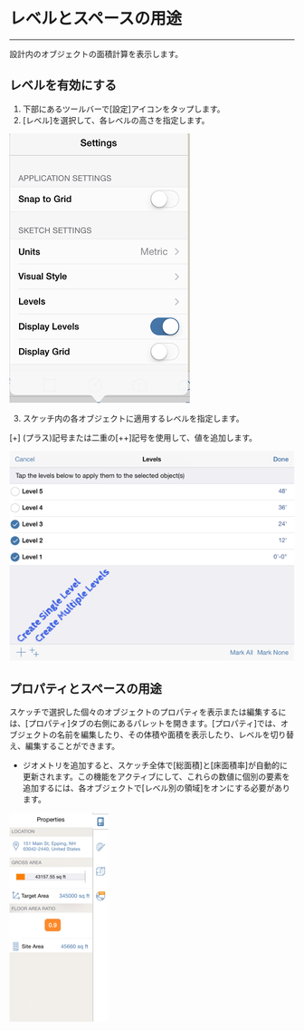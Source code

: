

# レベルとスペースの用途

---

設計内のオブジェクトの面積計算を表示します。

## レベルを有効にする

1. 下部にあるツールバーで[設定]アイコンをタップします。
2. [レベル]を選択して、各レベルの高さを指定します。

![](Images/GUID-DFE15CBB-56BC-4D9C-BAF1-C2558AF181E2-low.png)

3. スケッチ内の各オブジェクトに適用するレベルを指定します。

[+] (プラス)記号または二重の[++]記号を使用して、値を追加します。

![](Images/GUID-2CE56EDC-1C31-4716-BBFE-FDF14F5DEC86-low.png)

## プロパティとスペースの用途

スケッチで選択した個々のオブジェクトのプロパティを表示または編集するには、[プロパティ]タブの右側にあるパレットを開きます。[プロパティ]では、オブジェクトの名前を編集したり、その体積や面積を表示したり、レベルを切り替え、編集することができます。

* ジオメトリを追加すると、スケッチ全体で[総面積]と[床面積率]が自動的に更新されます。この機能をアクティブにして、これらの数値に個別の要素を追加するには、各オブジェクトで[レベル別の領域]をオンにする必要があります。

![](Images/GUID-6AF1DFC5-77D0-4AE2-8BA1-74E41A67F5EF-low.png)


